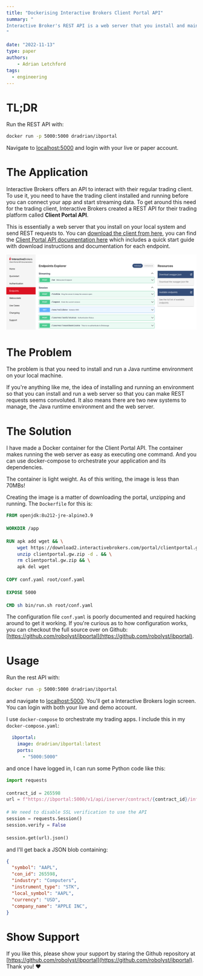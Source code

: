 ```yaml
---
title: "Dockerising Interactive Brokers Client Portal API"
summary: "
Interactive Broker's REST API is a web server that you install and maintain locally in a convoluted fashion. I created a light weight docker image to make things easy.
"

date: "2022-11-13"
type: paper
authors:
    - Adrian Letchford
tags:
  - engineering
---
```


# TL;DR

Run the REST API with:

```bash
docker run -p 5000:5000 dradrian/ibportal
```

Navigate to [localhost:5000](http://localhost:5000) and login with your live or paper account.

# The Application

Interactive Brokers offers an API to interact with their regular trading client. To use it, you need to have the trading client installed and running before you can connect your app and start streaming data. To get around this need for the trading client, Interactive Brokers created a REST API for their trading platform called **Client Portal API**.

This is essentially a web server that you install on your local system and send REST requests to. You can [download the client from here](https://www.interactivebrokers.com/en/trading/ib-api.php), you can find the [Client Portal API documentation here](https://interactivebrokers.github.io/cpwebapi/) which includes a quick start guide with download instructions and documentation for each endpoint.

![Interactive Brokers API documentation screenshot](images/api.png)

# The Problem

The problem is that you need to install and run a Java runtime environment on your local machine.

If you're anything like me, the idea of installing and running an environment so that you can install and run a web server so that you can make REST requests seems convoluted. It also means there are two new systems to manage, the Java runtime environment and the web server.

# The Solution

I have made a Docker container for the Client Portal API. The container makes running the web server as easy as executing one command. And you can use docker-compose to orchestrate your application and its dependencies.

The container is light weight. As of this writing, the image is less than 70MBs!

Creating the image is a matter of downloading the portal, unzipping and running. The `Dockerfile` for this is:

```Dockerfile
FROM openjdk:8u212-jre-alpine3.9

WORKDIR /app

RUN apk add wget && \
    wget https://download2.interactivebrokers.com/portal/clientportal.gw.zip && \
    unzip clientportal.gw.zip -d . && \
    rm clientportal.gw.zip && \
    apk del wget

COPY conf.yaml root/conf.yaml

EXPOSE 5000

CMD sh bin/run.sh root/conf.yaml
```

The configuration file `conf.yaml` is poorly documented and required hacking around to get it working. If you're curious as to how configuration works, you can checkout the full source over on Github: [https://github.com/robolyst/ibportal](https://github.com/robolyst/ibportal).

# Usage

Run the rest API with:

```bash
docker run -p 5000:5000 dradrian/ibportal
```

and navigate to [localhost:5000](http://localhost:5000). You'll get a Interactive Brokers login screen. You can login with both your live and demo account.

I use `docker-compose` to orchestrate my trading apps. I include this in my `docker-compose.yaml`:

```yaml
  ibportal:
    image: dradrian/ibportal:latest
    ports:
      - "5000:5000"
```

and once I have logged in, I can run some Python code like this:

```python
import requests

contract_id = 265598
url = f"https://ibportal:5000/v1/api/iserver/contract/{contract_id}/info"

# We need to disable SSL verification to use the API
session = requests.Session()
session.verify = False
        
session.get(url).json()
```

and I'll get back a JSON blob containing:

```JSON
{
  "symbol": "AAPL",
  "con_id": 265598,
  "industry": "Computers",
  "instrument_type": "STK",
  "local_symbol": "AAPL",
  "currency": "USD",
  "company_name": "APPLE INC",
}
```

# Show Support

If you like this, please show your support by staring the Github repository at [https://github.com/robolyst/ibportal](https://github.com/robolyst/ibportal). Thank you! ❤️
